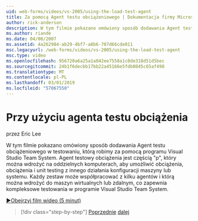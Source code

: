 ```yaml
---
uid: web-forms/videos/vs-2005/using-the-load-test-agent
title: Za pomocą Agent testu obciążeniowego | Dokumentacja firmy Microsoft
author: rick-anderson
description: W tym filmie pokazano omówiony sposób dodawania Agent testu obciążeniowego w testowaniu, którą robimy za pomocą programu Visual Studio Team System. Agent testu obciążeniowego jest częścią "...
ms.author: riande
ms.date: 04/08/2007
ms.assetid: 4a262984-ab29-4bf7-a8b6-707d66cde011
msc.legacyurl: /web-forms/videos/vs-2005/using-the-load-test-agent
msc.type: video
ms.openlocfilehash: 956720a6a25a1a042ee7558a1c0de318d51d5bec
ms.sourcegitcommit: 24b1f6decbb17bb22a45166e5fdb0845c65af498
ms.translationtype: MT
ms.contentlocale: pl-PL
ms.lasthandoff: 03/01/2019
ms.locfileid: "57067550"
---
```

<a name="using-the-load-test-agent"></a>Przy użyciu agenta testu obciążenia
====================
przez Eric Lee

W tym filmie pokazano omówiony sposób dodawania Agent testu obciążeniowego w testowaniu, którą robimy za pomocą programu Visual Studio Team System. Agent testowy obciążenia jest częścią "p", który można wdrożyć na oddzielnych komputerach, aby umożliwić obciążenia, obciążenia i unit testing z innego działania konfiguracji maszyny lub systemu. Każdy zestaw może współpracować z kilku agentów i którą można wdrożyć do maszyn wirtualnych lub zdalnym, co zapewnia kompleksowe testowania w programie Visual Studio Team System.

[&#9654;Obejrzyj film wideo (5 minut)](https://channel9.msdn.com/Blogs/ASP-NET-Site-Videos/using-the-load-test-agent)

> [!div class="step-by-step"]
> [Poprzednie](the-effects-of-caching.md)
> [dalej](the-effects-of-viewstate.md)
